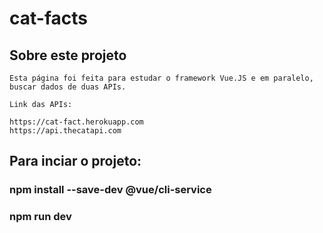 # cat-facts

## Sobre este projeto
```
Esta página foi feita para estudar o framework Vue.JS e em paralelo, buscar dados de duas APIs.

Link das APIs:

https://cat-fact.herokuapp.com
https://api.thecatapi.com
```
## Para inciar o projeto:
### npm install --save-dev @vue/cli-service
### npm run dev
